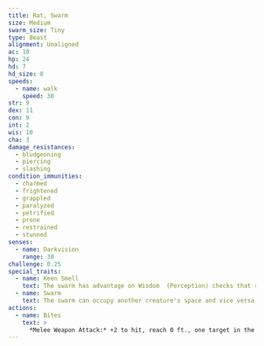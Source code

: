 ```yaml
---
title: Rat, Swarm
size: Medium
swarm_size: Tiny
type: Beast
alignment: Unaligned
ac: 10
hp: 24
hd: 7
hd_size: 8
speeds:
  - name: walk
    speed: 30
str: 9
dex: 11
con: 9
int: 2
wis: 10
cha: 3
damage_resistances:
  - bludgeoning
  - piercing
  - slashing
condition_immunities:
  - charmed
  - frightened
  - grappled
  - paralyzed
  - petrified
  - prone
  - restrained
  - stunned
senses:
  - name: Darkvision
    range: 30
challenge: 0.25
special_traits:
  - name: Keen Smell
    text: The swarm has advantage on Wisdom  (Perception) checks that rely on smell.
  - name: Swarm
    text: The swarm can occupy another creature's space and vice versa, and the swarm can move through any opening large enough for a size Tiny rat. The swarm can't regain hit points or gain temporary hit points.
actions:
  - name: Bites
    text: >
      *Melee Weapon Attack:* +2 to hit, reach 0 ft., one target in the swarm's space. *Hit:* 7 (2d6) piercing damage, or 3 (1d6) piercing damage if the swarm has half of its hit points or fewer.
---
```


